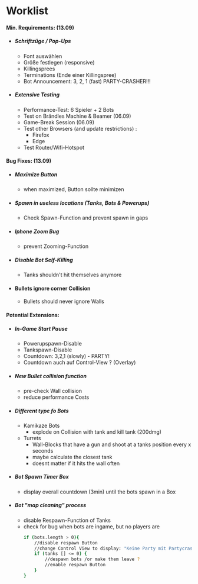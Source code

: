 # Worklist


#### Min. Requirements:  (13.09)

* ##### Schriftzüge / Pop-Ups
    * Font auswählen
    * Größe festlegen (responsive)
    * Killingsprees
    * Terminations (Ende einer Killingspree)
    * Bot Announcement: 3, 2, 1 (fast) PARTY-CRASHER!!!

* ##### Extensive Testing
    * Performance-Test:  6 Spieler + 2 Bots
    * Test on Brändles Machine & Beamer (06.09)
    * Game-Break Session (06.09)
    * Test other Browsers (and update restrictions) :
        * Firefox
        * Edge
    * Test Router/Wifi-Hotspot

#### Bug Fixes: (13.09)
* ##### Maximize Button
    * when maximized, Button sollte minimizen
* ##### Spawn in useless locations (Tanks, Bots & Powerups)
    * Check Spawn-Function and prevent spawn in gaps
* ##### Iphone Zoom Bug
    * prevent Zooming-Function
* ##### Disable Bot Self-Killing
    * Tanks shouldn't hit themselves anymore
* #### Bullets ignore corner Collision
    * Bullets should never ignore Walls    

#### Potential Extensions: 
* ##### In-Game Start Pause
    * Powerupspawn-Disable
    * Tankspawn-Disable
    *  Countdown: 3,2,1 (slowly) - PARTY! 
    *  Countdown auch auf Control-View ? (Overlay)
* ##### New Bullet collision function
    * pre-check Wall collision
    * reduce performance Costs
* ##### Different type fo Bots
    * Kamikaze Bots
        * explode on Collision with tank and kill tank (200dmg)
    * Turrets
        * Wall-Blocks that have a gun and shoot at a tanks position every x seconds 
        * maybe calculate the closest tank
        * doesnt matter if it hits the wall often

* ##### Bot Spawn Timer Box
    * display overall countdown (3min) until the bots spawn in a Box
* ##### Bot "map cleaning" process
    * disable Respawn-Function of Tanks
    * check for bug when bots are ingame, but no players are
        ```sh
        if (bots.length > 0){
            //disable respawn Button
            //change Control View to display: "Keine Party mit Partycrashern ..."
            if (tanks [] <= 0) {
                //despawn bots /or make them leave ?
                //enable respawn Button
            }
        }
        ```



        
        

